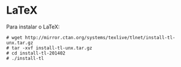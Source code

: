 # LaTeX

Para instalar o LaTeX:

~~~
# wget http://mirror.ctan.org/systems/texlive/tlnet/install-tl-unx.tar.gz
# tar -xvf install-tl-unx.tar.gz
# cd install-tl-201402
# ./install-tl
~~~
